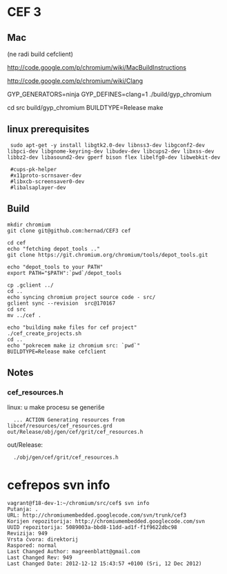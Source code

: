 # CEF 3

## Mac

(ne radi build cefclient)

http://code.google.com/p/chromium/wiki/MacBuildInstructions

http://code.google.com/p/chromium/wiki/Clang


GYP_GENERATORS=ninja GYP_DEFINES=clang=1 ./build/gyp_chromium

   cd src
    build/gyp_chromium
    BUILDTYPE=Release make



## linux prerequisites

     sudo apt-get -y install libgtk2.0-dev libnss3-dev libgconf2-dev libpci-dev libgnome-keyring-dev libudev-dev libcups2-dev libxss-dev libbz2-dev libasound2-dev gperf bison flex libelfg0-dev libwebkit-dev

     #cups-pk-helper
     #x11proto-scrnsaver-dev
     #libxcb-screensaver0-dev
     #libalsaplayer-dev


## Build

    mkdir chromium
    git clone git@github.com:hernad/CEF3 cef

    cd cef
    echo "fetching depot_tools .."
    git clone https://git.chromium.org/chromium/tools/depot_tools.git

    echo "depot_tools to your PATH"
    export PATH="$PATH":`pwd`/depot_tools

    cp .gclient ../
    cd ..
    echo syncing chromium project source code - src/
    gclient sync --revision  src@170167
    cd src
    mv ../cef .
    
    echo "building make files for cef project"
    ./cef_create_projects.sh
    cd ..
    echo "pokrecem make iz chromium src: `pwd`"
    BUILDTYPE=Release make cefclient


## Notes


### cef_resources.h

linux: u make procesu se generiše

      ... ACTION Generating resources from libcef/resources/cef_resources.grd out/Release/obj/gen/cef/grit/cef_resources.h

out/Release:

      ./obj/gen/cef/grit/cef_resources.h


# cefrepos svn info

    vagrant@f18-dev-1:~/chromium/src/cef$ svn info
    Putanja: .
    URL: http://chromiumembedded.googlecode.com/svn/trunk/cef3
    Korijen repozitorija: http://chromiumembedded.googlecode.com/svn
    UUID repozitorija: 5089003a-bbd8-11dd-ad1f-f1f9622dbc98
    Revizija: 949
    Vrsta čvora: direktorij
    Raspored: normal
    Last Changed Author: magreenblatt@gmail.com
    Last Changed Rev: 949
    Last Changed Date: 2012-12-12 15:43:57 +0100 (Sri, 12 Dec 2012)


